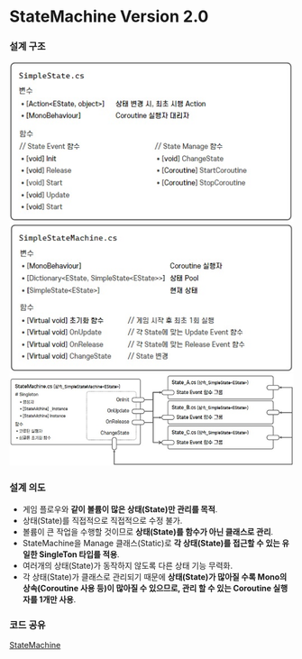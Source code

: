 # StateMachine Version 2.0

### 설계 구조
![StateMachine_Version1_0](./ImageGroup/StateMachine_v2_simpleState.jpg) ![StateMachine_Version1_0](./ImageGroup/StateMachine_v2_simpleStatemachine.jpg)
![StateMachine_Version1_0](./ImageGroup/StateMachine_v2_simpleState_.jpg)

### 설계 의도

- 게임 플로우와 **같이 볼륨이 많은 상태(State)만 관리를 목적**.
- 상태(State)를 직접적으로 직접적으로 수정 불가.
- 볼륨이 큰 작업을 수행할 것이므로 **상태(State)를 함수가 아닌 클래스로 관리**.
- StateMachine을 Manage 클래스(Static)로 **각 상태(State)를 접근할 수 있는 유일한 SingleTon 타입를 적용**.
- 여러개의 상태(State)가 동작하지 않도록 다른 상태 기능 무력화.
- 각 상태(State)가 클래스로 관리되기 때문에 **상태(State)가 많아질 수록 Mono의 상속(Coroutine 사용 등)이 많아질 수 있으므로, 관리 할 수 있는 Coroutine 실행자를 1개만 사용**.

### 코드 공유
[StateMachine](./StateMachine/Assets/Utility/Scripts)
